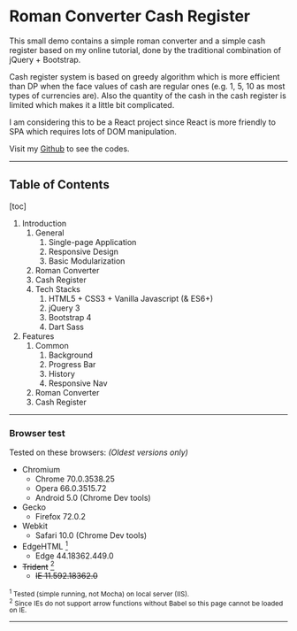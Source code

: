 # Roman Converter Cash Register
This small demo contains a simple roman converter and a simple cash register based on my online tutorial, done by the traditional combination of jQuery + Bootstrap.

Cash register system is based on greedy algorithm which is more efficient than DP when the face values of cash are regular ones (e.g. 1, 5, 10 as most types of currencies are). Also the quantity of the cash in the cash register is limited which makes it a little bit complicated.

I am considering this to be a React project since React is more friendly to SPA which requires lots of DOM manipulation.

Visit my [Github](https://github.com/legenddaniel/roman-converter-cash-register "github.com/legenddaniel") to see the codes.

---

<h2>Table of Contents</h2>

[toc]
1. Introduction
    1. General
        1. Single-page Application
        1. Responsive Design
        1. Basic Modularization
    1. Roman Converter
    1. Cash Register
    1. Tech Stacks
        1. HTML5 + CSS3 + Vanilla Javascript (& ES6+)
        1. jQuery 3
        1. Bootstrap 4
        1. Dart Sass
1. Features
    1. Common
        1. Background
        1. Progress Bar
        1. History
        1. Responsive Nav
    1. Roman Converter
    1. Cash Register

---
### Browser test

Tested on these browsers: _(Oldest versions only)_

- Chromium
    - Chrome 70.0.3538.25
    - Opera 66.0.3515.72
    - Android 5.0 (Chrome Dev tools)
- Gecko
    - Firefox 72.0.2
- Webkit
    - Safari 10.0 (Chrome Dev tools)
- EdgeHTML <a href="#note1"><sup>1</sup></a>
    - Edge 44.18362.449.0
- ~~Trident~~ <a href="#note2"><sup>2</sup></a>
   - ~~IE 11.592.18362.0~~

<div style="font-size: 12px; line-height: 12px;">
    <sup id="note1">1</sup> Tested (simple running, not Mocha) on local server (IIS).
    <br>
    <sup id="note2">2</sup> Since IEs do not support arrow functions without Babel so this page cannot be loaded on IE.
</div>

---